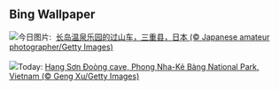 ## Bing Wallpaper
![](https://www.bing.com/th?id=OHR.JapanRollerCoaster_ZH-CN7954058301_UHD.jpg&w=1000)今日图片: &nbsp;[长岛温泉乐园的过山车，三重县，日本 (© Japanese amateur photographer/Getty Images)](https://www.bing.com/th?id=OHR.JapanRollerCoaster_ZH-CN7954058301_UHD.jpg)
<br><br/>
![](https://www.bing.com/th?id=OHR.HangCave_EN-US9374263509_UHD.jpg&w=1000)Today: [Hang Sơn Đoòng cave, Phong Nha-Kẻ Bàng National Park, Vietnam (© Geng Xu/Getty Images)](https://www.bing.com/th?id=OHR.HangCave_EN-US9374263509_UHD.jpg)
<br><br/>
